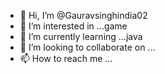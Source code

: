 - 👋 Hi, I’m @Gauravsinghindia02
- 👀 I’m interested in ...game
- 🌱 I’m currently learning ...java
- 💞️ I’m looking to collaborate on ...
- 📫 How to reach me ...

<!---
Gauravsinghindia02/Gauravsinghindia02 is a ✨ special ✨ repository because its `README.md` (this file) appears on your GitHub profile.
You can click the Preview link to take a look at your changes.
--->
